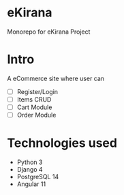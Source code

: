 # eKirana

Monorepo for eKirana Project 

# Intro #
A eCommerce site where user can
- [ ] Register/Login
- [ ] Items CRUD
- [ ] Cart Module
- [ ] Order Module

# Technologies used #

* Python 3
* Django 4
* PostgreSQL 14
* Angular 11
